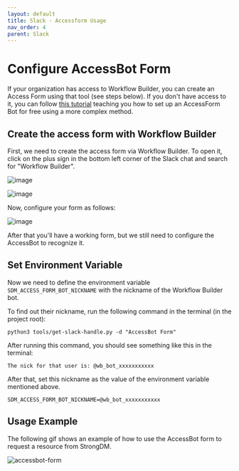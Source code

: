 ```yaml
---
layout: default
title: Slack - Accessform Usage
nav_order: 4
parent: Slack
---
```


# Configure AccessBot Form

If your organization has access to Workflow Builder, you can create an Access Form using that tool (see steps below). If you don't have access to it, you can follow [this tutorial](./CONFIGURE_ACCESS_FORM_BOT.md) teaching you how to set up an AccessForm Bot for free using a more complex method.

## Create the access form with Workflow Builder

First, we need to create the access form via Workflow Builder. To open it, click on the plus sign in the bottom left corner of the Slack chat and search for "Workflow Builder".

![image](https://user-images.githubusercontent.com/20745533/175536751-fd2b5dff-2126-413d-babb-7e6eed1cf03d.png)

![image](https://user-images.githubusercontent.com/20745533/175536931-a9e7cb40-d04b-4989-a5ac-cabc6b159b12.png)

Now, configure your form as follows:

![image](https://user-images.githubusercontent.com/20745533/175537044-69e17cca-539c-4ae7-be89-171d5b03b707.png)

After that you'll have a working form, but we still need to configure the AccessBot to recognize it.

## Set Environment Variable

Now we need to define the environment variable `SDM_ACCESS_FORM_BOT_NICKNAME` with the nickname of the Workflow Builder bot.

To find out their nickname, run the following command in the terminal (in the project root):

```
python3 tools/get-slack-handle.py -d "AccessBot Form" 
```
After running this command, you should see something like this in the terminal:

```
The nick for that user is: @wb_bot_xxxxxxxxxxx
```

After that, set this nickname as the value of the environment variable mentioned above.

```
SDM_ACCESS_FORM_BOT_NICKNAME=@wb_bot_xxxxxxxxxxx
```

## Usage Example

The following gif shows an example of how to use the AccessBot form to request a resource from StrongDM.

![accessbot-form](https://user-images.githubusercontent.com/82273420/163173633-243771d8-a31c-4f79-aaf6-102eb4265286.gif)

